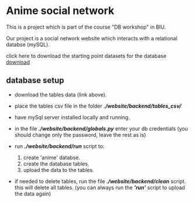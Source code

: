 # Anime social network

This is a project which is part of the course "DB workshop" in BIU.

Our project is a social network website which interacts with a relational databse (mySQL).

click here to download the starting point datasets for the database [download](https://drive.google.com/file/d/1pT_Y2e1xh0EWlWXCO6jhiBVjKjWvM1Ww/view?usp=share_link)

## database setup

* download the tables data (link above).
* place the tables csv file in the folder ***./website/backend/tables_csv/***
* have mySql server installed locally and running.
* in the file ***./website/backend/globals.py*** enter your db credentials (you should change only the password, leave the rest as is)
* run ***./website/backend/run*** script to:

    1. create 'anime' databse.
    2. create the database tables.
    3. upload the data to the tables.

* if needed to delete tables, run the file ***./website/backend/clean*** script. this will delete all tables. (you can always run the ***'run'*** script to upload the data again)
